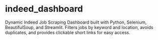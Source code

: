 # indeed_dashboard
Dynamic Indeed Job Scraping Dashboard built with Python, Selenium, BeautifulSoup, and Streamlit. Filters jobs by keyword and location, avoids duplicates, and provides clickable short links for easy access.
